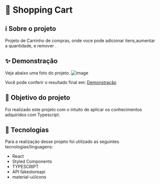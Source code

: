 # 🛒 Shopping Cart

## ℹ️ Sobre o projeto

Projeto de Carrinho de compras, onde voce pode adicionar itens,aumentar a quantidade, e remover .

## ✨ Demonstração

Veja abaixo uma foto do projeto.
![image](https://user-images.githubusercontent.com/62390902/108581698-ef361480-730d-11eb-8dde-d32a20fd609c.png)

Você pode conferir o resultado final em: [Demonstração](https://shopping-cart-ts.netlify.app/)

## 🎯 Objetivo do projeto

Foi realizado este projeto com o intuito de aplicar os conhecimentos adquiridos com Typescript.

## 📝 Tecnologias

Para a realização desse projeto foi utilizado as seguintes tecnologias/linguagens:

- React
- Styled Components
- TYPESCRIPT
- API fakestoreapi
- material-ui/icons
